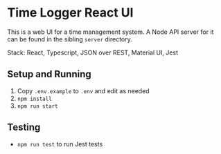 # Time Logger React UI

This is a web UI for a time management system. A Node API server for it can be found in the sibling `server` directory.

Stack: React, Typescript, JSON over REST, Material UI, Jest

## Setup and Running

1. Copy `.env.example` to `.env` and edit as needed
1. `npm install`
1. `npm run start`

## Testing

- `npm run test` to run Jest tests
